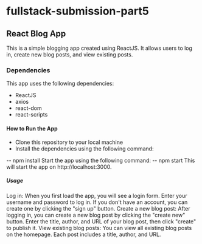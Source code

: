 # fullstack-submission-part5
## React Blog App
This is a simple blogging app created using ReactJS. It allows users to log in, create new blog posts, and view existing posts.

### Dependencies
This app uses the following dependencies:

- ReactJS
- axios
- react-dom
- react-scripts
#### How to Run the App
- Clone this repository to your local machine
- Install the dependencies using the following command:

-- npm install Start the app using the following command:
-- npm start This will start the app on http://localhost:3000.
##### Usage
Log in: When you first load the app, you will see a login form. Enter your username and password to log in. If you don't have an account, you can create one by clicking the "sign up" button. Create a new blog post: After logging in, you can create a new blog post by clicking the "create new" button. Enter the title, author, and URL of your blog post, then click "create" to publish it. View existing blog posts: You can view all existing blog posts on the homepage. Each post includes a title, author, and URL.
